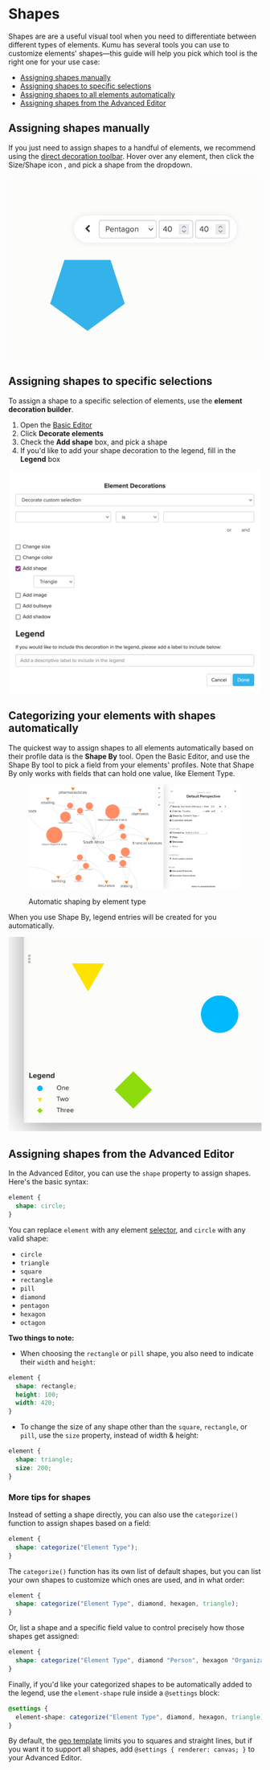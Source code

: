 # Shapes

Shapes are are a useful visual tool when you need to differentiate between different types of elements. Kumu has several tools you can use to customize elements' shapes—this guide will help you pick which tool is the right one for your use case:

* [Assigning shapes manually](shapes.md#Assigning-shapes-manually)
* [Assigning shapes to specific selections](shapes.md#Assigning-shapes-to-specific-selections)
* [Assigning shapes to all elements automatically](shapes.md#Assigning-shapes-to-all-elements-automatically)
* [Assigning shapes from the Advanced Editor](shapes.md#Assigning-shapes-from-the-Advanced-Editor)

## Assigning shapes manually

If you just need to assign shapes to a handful of elements, we recommend using the [direct decoration toolbar](direct-decorations.md). Hover over any element, then click the Size/Shape icon , and pick a shape from the dropdown.

![shapes direct decoration](../images/shapes-direct-decoration.png)

## Assigning shapes to specific selections

To assign a shape to a specific selection of elements, use the **element decoration builder**.

1. Open the [Basic Editor](../overview/view-editors.md#basic-editor)
2. Click **Decorate elements**
3. Check the **Add shape** box, and pick a shape
4. If you'd like to add your shape decoration to the legend, fill in the **Legend** box

![decoration builder shapes](../images/shapes-decoration-builder.png)

## Categorizing your elements with shapes automatically

The quickest way to assign shapes to all elements automatically based on their profile data is the **Shape By** tool. Open the Basic Editor, and use the Shape By tool to pick a field from your elements' profiles. Note that Shape By only works with fields that can hold one value, like Element Type.

<figure><img src="../.gitbook/assets/Shapes 2 (1) (1).png" alt=""><figcaption><p>Automatic shaping by element type</p></figcaption></figure>

When you use Shape By, legend entries will be created for you automatically.

![legend shapes](../images/shapes-legend.png)

## Assigning shapes from the Advanced Editor

In the Advanced Editor, you can use the `shape` property to assign shapes. Here's the basic syntax:

```scss
element {
  shape: circle;
}
```

You can replace `element` with any element [selector](selectors.md), and `circle` with any valid shape:

* `circle`
* `triangle`
* `square`
* `rectangle`
* `pill`
* `diamond`
* `pentagon`
* `hexagon`
* `octagon`

**Two things to note:**

* When choosing the `rectangle` or `pill` shape, you also need to indicate their `width` and `height`:

```scss
element {
  shape: rectangle; 
  height: 100;
  width: 420;
}
```

* To change the size of any shape other than the `square`, `rectangle`, or `pill`, use the `size` property, instead of width & height:

```scss
element {
  shape: triangle; 
  size: 200;
}
```

### More tips for shapes

Instead of setting a shape directly, you can also use the `categorize()` function to assign shapes based on a field:

```scss
element {
  shape: categorize("Element Type");
}
```

The `categorize()` function has its own list of default shapes, but you can list your own shapes to customize which ones are used, and in what order:

```scss
element {
  shape: categorize("Element Type", diamond, hexagon, triangle);
}
```

Or, list a shape and a specific field value to control precisely how those shapes get assigned:

```scss
element {
  shape: categorize("Element Type", diamond "Person", hexagon "Organization");
}
```

Finally, if you'd like your categorized shapes to be automatically added to the legend, use the `element-shape` rule inside a `@settings` block:

```scss
@settings {
  element-shape: categorize("Element Type", diamond, hexagon, triangle);
}
```

By default, the [geo template](templates/geo.md) limits you to squares and straight lines, but if you want it to support all shapes, add `@settings { renderer: canvas; }` to your Advanced Editor.
